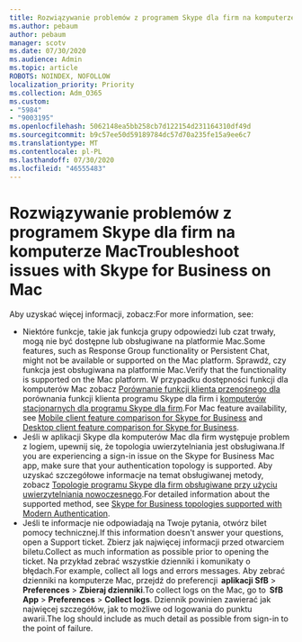 ```yaml
---
title: Rozwiązywanie problemów z programem Skype dla firm na komputerze Mac
ms.author: pebaum
author: pebaum
manager: scotv
ms.date: 07/30/2020
ms.audience: Admin
ms.topic: article
ROBOTS: NOINDEX, NOFOLLOW
localization_priority: Priority
ms.collection: Adm_O365
ms.custom:
- "5984"
- "9003195"
ms.openlocfilehash: 5062148ea5bb258cb7d122154d231164310df49d
ms.sourcegitcommit: b9c57ee50d59189784dc57d70a235fe15a9ee6c7
ms.translationtype: MT
ms.contentlocale: pl-PL
ms.lasthandoff: 07/30/2020
ms.locfileid: "46555483"
---
```

# <a name="troubleshoot-issues-with-skype-for-business-on-mac"></a><span data-ttu-id="abdd5-102">Rozwiązywanie problemów z programem Skype dla firm na komputerze Mac</span><span class="sxs-lookup"><span data-stu-id="abdd5-102">Troubleshoot issues with Skype for Business on Mac</span></span>

<span data-ttu-id="abdd5-103">Aby uzyskać więcej informacji, zobacz:</span><span class="sxs-lookup"><span data-stu-id="abdd5-103">For more information, see:</span></span> 

- <span data-ttu-id="abdd5-104">Niektóre funkcje, takie jak funkcja grupy odpowiedzi lub czat trwały, mogą nie być dostępne lub obsługiwane na platformie Mac.</span><span class="sxs-lookup"><span data-stu-id="abdd5-104">Some features, such as Response Group functionality or Persistent Chat, might not be available or supported on the Mac platform.</span></span> <span data-ttu-id="abdd5-105">Sprawdź, czy funkcja jest obsługiwana na platformie Mac.</span><span class="sxs-lookup"><span data-stu-id="abdd5-105">Verify that the functionality is supported on the Mac platform.</span></span> <span data-ttu-id="abdd5-106">W przypadku dostępności funkcji dla komputerów Mac zobacz [Porównanie funkcji klienta przenośnego dla](https://technet.microsoft.com/library/Dn951412.aspx) porównania funkcji klienta programu Skype dla firm i [komputerów stacjonarnych dla programu Skype dla firm](https://docs.microsoft.com/skypeforbusiness/plan-your-deployment/clients-and-devices/desktop-feature-comparison).</span><span class="sxs-lookup"><span data-stu-id="abdd5-106">For Mac feature availability, see [Mobile client feature comparison for Skype for Business](https://technet.microsoft.com/library/Dn951412.aspx) and [Desktop client feature comparison for Skype for Business](https://docs.microsoft.com/skypeforbusiness/plan-your-deployment/clients-and-devices/desktop-feature-comparison).</span></span>
- <span data-ttu-id="abdd5-107">Jeśli w aplikacji Skype dla komputerów Mac dla firm występuje problem z logiem, upewnij się, że topologia uwierzytelniania jest obsługiwana.</span><span class="sxs-lookup"><span data-stu-id="abdd5-107">If you are experiencing a sign-in issue on the Skype for Business Mac app, make sure that your authentication topology is supported.</span></span> <span data-ttu-id="abdd5-108">Aby uzyskać szczegółowe informacje na temat obsługiwanej metody, zobacz [Topologie programu Skype dla firm obsługiwane przy użyciu uwierzytelniania nowoczesnego](https://docs.microsoft.com/skypeforbusiness/plan-your-deployment/modern-authentication/topologies-supported).</span><span class="sxs-lookup"><span data-stu-id="abdd5-108">For detailed information about the supported method, see [Skype for Business topologies supported with Modern Authentication](https://docs.microsoft.com/skypeforbusiness/plan-your-deployment/modern-authentication/topologies-supported).</span></span>  
- <span data-ttu-id="abdd5-109">Jeśli te informacje nie odpowiadają na Twoje pytania, otwórz bilet pomocy technicznej.</span><span class="sxs-lookup"><span data-stu-id="abdd5-109">If this information doesn't answer your questions, open a Support ticket.</span></span> <span data-ttu-id="abdd5-110">Zbierz jak najwięcej informacji przed otwarciem biletu.</span><span class="sxs-lookup"><span data-stu-id="abdd5-110">Collect as much information as possible prior to opening the ticket.</span></span> <span data-ttu-id="abdd5-111">Na przykład zebrać wszystkie dzienniki i komunikaty o błędach.</span><span class="sxs-lookup"><span data-stu-id="abdd5-111">For example, collect all logs and errors messages.</span></span> <span data-ttu-id="abdd5-112">Aby zebrać dzienniki na komputerze Mac, przejdź do preferencji  **aplikacji SfB**  >  **Preferences**  >  **Zbieraj dzienniki**.</span><span class="sxs-lookup"><span data-stu-id="abdd5-112">To collect logs on the Mac, go to  **SfB App** > **Preferences** > **Collect logs**.</span></span>  <span data-ttu-id="abdd5-113">Dziennik powinien zawierać jak najwięcej szczegółów, jak to możliwe od logowania do punktu awarii.</span><span class="sxs-lookup"><span data-stu-id="abdd5-113">The log should include as much detail as possible from sign-in to the point of failure.</span></span>